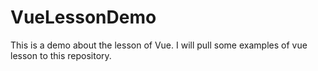 # VueLessonDemo
This is a demo about the lesson of Vue. I will pull some examples of vue lesson to this repository.
